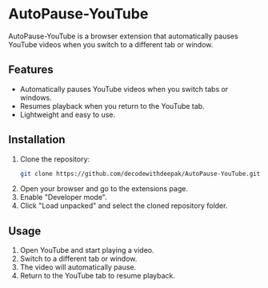 # AutoPause-YouTube

AutoPause-YouTube is a browser extension that automatically pauses YouTube videos when you switch to a different tab or window.

## Features

- Automatically pauses YouTube videos when you switch tabs or windows.
- Resumes playback when you return to the YouTube tab.
- Lightweight and easy to use.

## Installation

1. Clone the repository:
    ```bash
    git clone https://github.com/decodewithdeepak/AutoPause-YouTube.git
    ```
2. Open your browser and go to the extensions page.
3. Enable "Developer mode".
4. Click "Load unpacked" and select the cloned repository folder.

## Usage

1. Open YouTube and start playing a video.
2. Switch to a different tab or window.
3. The video will automatically pause.
4. Return to the YouTube tab to resume playback.
